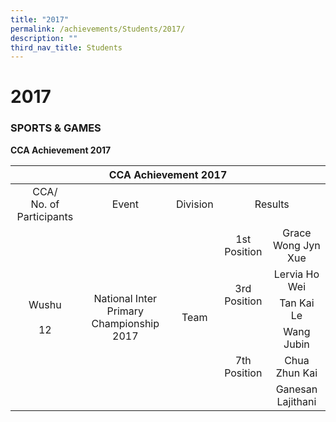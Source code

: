 ```yaml
---
title: "2017"
permalink: /achievements/Students/2017/
description: ""
third_nav_title: Students
---
```

# 2017

### SPORTS & GAMES

**CCA Achievement 2017**

<table>
<thead>
  <tr>
    <th colspan="5" style="text-align: center;">CCA Achievement 2017</th>
  </tr>
</thead>
<tbody>
  <tr>
    <td style="text-align: center;">CCA/<br>No. of Participants</td>
    <td style="text-align: center;">Event </td>
    <td style="text-align: center;">Division </td>
    <td colspan="2" style="text-align: center;">Results</td>
  </tr>
  <tr>
    <td rowspan="6" style="text-align: center;">Wushu<br><br>12</td>
    <td rowspan="6" style="text-align: center;">National Inter Primary Championship 2017</td>
    <td rowspan="6" style="text-align: center;">Team</td>
    <td style="text-align: center;">1st Position</td>
    <td style="text-align: center;">Grace Wong Jyn Xue</td>
  </tr>
  <tr>
    <td rowspan="2" style="text-align: center;">3rd Position</td>
    <td style="text-align: center;">Lervia Ho Wei </td>
  </tr>
  <tr>
    <td style="text-align: center;">Tan Kai Le </td>
  </tr>
  <tr>
    <td rowspan="3" style="text-align: center;">7th Position </td>
    <td style="text-align: center;">Wang Jubin </td>
  </tr>
  <tr>
    <td style="text-align: center;">Chua Zhun Kai </td>
  </tr>
  <tr>
    <td style="text-align: center;">Ganesan Lajithani</td>
  </tr>
</tbody>
</table>